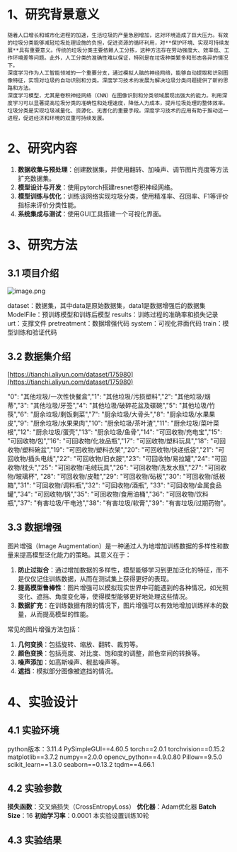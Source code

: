 # 1、研究背景意义
    随着人口增长和城市化进程的加速，生活垃圾的产量急剧增加，这对环境造成了巨大压力。有效的垃圾分类能够减轻垃圾处理设施的负担，促进资源的循环利用，对**保护环境、实现可持续发展**具有重要意义。传统的垃圾分类主要依赖人工分拣，这种方法存在劳动强度大、效率低、工作环境差等问题。此外，人工分类的准确性难以保证，特别是在垃圾种类繁多和形态各异的情况下。
    深度学习作为人工智能领域的一个重要分支，通过模拟人脑的神经网络，能够自动提取和识别图像特征，实现对垃圾的自动识别和分类。深度学习技术的发展为解决垃圾分类问题提供了新的思路和方法。
    深度学习模型，尤其是卷积神经网络（CNN）在图像识别和分类领域展现出强大的能力。利用深度学习可以显著提高垃圾分类的准确性和处理速度，降低人力成本，提升垃圾处理的整体效率。
    垃圾分类是实现垃圾减量化、资源化、无害化的重要手段。深度学习技术的应用有助于推动这一进程，促进经济和环境的双重可持续发展。
# 2、研究内容

1. **数据收集与预处理**：创建数据集，并使用翻转、加噪声、调节图片亮度等方法扩充数据集。
2. **模型设计与开发**：使用pytorch搭建resnet卷积神经网络。
3. **模型训练与优化**：训练该网络实现垃圾分类，使用精准率、召回率、F1等评价指标来评价分类性能。
4. **系统集成与测试**：使用GUI工具搭建一个可视化界面。
# 3、研究方法
## 3.1 项目介绍
![image.png](https://cdn.nlark.com/yuque/0/2024/png/32532598/1719840337929-14034a44-9d91-4ff8-9157-854874d7235e.png#averageHue=%23f2f5f8&clientId=u1f41880a-176e-4&from=paste&height=479&id=uccbacfca&originHeight=599&originWidth=450&originalType=binary&ratio=1.25&rotation=0&showTitle=false&size=44745&status=done&style=none&taskId=uf4933281-5959-4611-b177-0fbbef26697&title=&width=360)

dataset：数据集，其中data是原始数据集，data1是数据增强后的数据集
ModelFile：预训练模型和训练后模型
results：训练过程的准确率和损失记录
urt：支撑文件
pretreatment：数据增强代码
system：可视化界面代码
train：模型训练和验证代码
## 3.2 数据集介绍
[https://tianchi.aliyun.com/dataset/175980](https://tianchi.aliyun.com/dataset/175980)

"0": "其他垃圾/一次性快餐盒","1": "其他垃圾/污损塑料","2": "其他垃圾/烟蒂","3": "其他垃圾/牙签","4": "其他垃圾/破碎花盆及碟碗","5": "其他垃圾/竹筷","6": "厨余垃圾/剩饭剩菜","7": "厨余垃圾/大骨头","8": "厨余垃圾/水果果皮","9": "厨余垃圾/水果果肉","10": "厨余垃圾/茶叶渣","11": "厨余垃圾/菜叶菜根","12": "厨余垃圾/蛋壳","13": "厨余垃圾/鱼骨","14": "可回收物/充电宝","15": "可回收物/包","16": "可回收物/化妆品瓶","17": "可回收物/塑料玩具","18": "可回收物/塑料碗盆","19": "可回收物/塑料衣架","20": "可回收物/快递纸袋","21": "可回收物/插头电线","22": "可回收物/旧衣服","23": "可回收物/易拉罐","24": "可回收物/枕头","25": "可回收物/毛绒玩具","26": "可回收物/洗发水瓶","27": "可回收物/玻璃杯",
"28": "可回收物/皮鞋","29": "可回收物/砧板","30": "可回收物/纸板箱","31": "可回收物/调料瓶","32": "可回收物/酒瓶",
"33": "可回收物/金属食品罐","34": "可回收物/锅","35": "可回收物/食用油桶","36": "可回收物/饮料瓶","37": "有害垃圾/干电池","38": "有害垃圾/软膏","39": "有害垃圾/过期药物"。
## 3.3 数据增强
图片增强（Image Augmentation）是一种通过人为地增加训练数据的多样性和数量来提高模型泛化能力的策略。其意义在于：

1. **防止过拟合**：通过增加数据的多样性，模型能够学习到更加泛化的特征，而不是仅仅记住训练数据，从而在测试集上获得更好的表现。
2. **提高模型鲁棒性**：图片增强可以模拟现实世界中可能遇到的各种情况，如光照变化、遮挡、角度变化等，使得模型能够更好地处理这些情况。
3. **数据扩充**：在训练数据有限的情况下，图片增强可以有效地增加训练样本的数量，从而提高模型的性能。

常见的图片增强方法包括：

1. **几何变换**：包括旋转、缩放、翻转、裁剪等。
2. **颜色变换**：包括亮度、对比度、饱和度的调整，颜色空间的转换等。
3. **噪声添加**：如高斯噪声、椒盐噪声等。
4. **遮挡**：模拟部分图像被遮挡的情况。
# 4、实验设计
## 4.1 实验环境
python版本：3.11.4
PySimpleGUI==4.60.5
torch==2.0.1
torchvision==0.15.2
matplotlib==3.7.2
numpy==2.0.0
opencv_python==4.9.0.80
Pillow==9.5.0
scikit_learn==1.3.0
seaborn==0.13.2
tqdm==4.66.1
## 4.2 实验参数
**损失函数**：交叉熵损失（CrossEntropyLoss）
**优化器**：Adam优化器
**Batch Size**：16
**初始学习率**：0.0001
本实验设置训练10轮
## 4.3  实验结果
